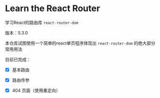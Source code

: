 # Learn the React Router

学习React的路由库 `react-router-dom`

版本：5.3.0

本仓库试图使用一个简单的react单页程序体现出 `react-router-dom` 的绝大部分常用用法

目前已完成：

- [x] 基本路由

- [x] 路由传参

- [x] 404 页面（使用重定向）
